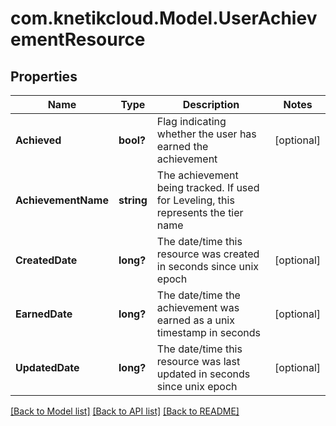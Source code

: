 # com.knetikcloud.Model.UserAchievementResource
## Properties

Name | Type | Description | Notes
------------ | ------------- | ------------- | -------------
**Achieved** | **bool?** | Flag indicating whether the user has earned the achievement | [optional] 
**AchievementName** | **string** | The achievement being tracked.  If used for Leveling, this represents the tier name | 
**CreatedDate** | **long?** | The date/time this resource was created in seconds since unix epoch | [optional] 
**EarnedDate** | **long?** | The date/time the achievement was earned as a unix timestamp in seconds | [optional] 
**UpdatedDate** | **long?** | The date/time this resource was last updated in seconds since unix epoch | [optional] 

[[Back to Model list]](../README.md#documentation-for-models) [[Back to API list]](../README.md#documentation-for-api-endpoints) [[Back to README]](../README.md)


